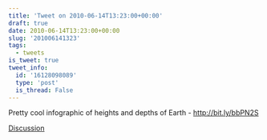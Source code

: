 ```yaml
---
title: 'Tweet on 2010-06-14T13:23:00+00:00'
draft: true
date: 2010-06-14T13:23:00+00:00
slug: '201006141323'
tags:
  - tweets
is_tweet: true
tweet_info:
  id: '16128098089'
  type: 'post'
  is_thread: False
---
```




Pretty cool infographic of heights and depths of Earth - http://bit.ly/bbPN2S

[Discussion](https://x.com/sytelus/status/16128098089)
